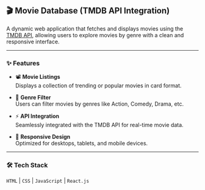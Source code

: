 ## 🎬 Movie Database (TMDB API Integration)

A dynamic web application that fetches and displays movies using the [TMDB API](https://www.themoviedb.org/documentation/api), allowing users to explore movies by genre with a clean and responsive interface.

---

### ✨ Features

- 📽️ **Movie Listings**  
  Displays a collection of trending or popular movies in card format.

- 🧩 **Genre Filter**  
  Users can filter movies by genres like Action, Comedy, Drama, etc.

- ⚡ **API Integration**  
  Seamlessly integrated with the TMDB API for real-time movie data.

- 📱 **Responsive Design**  
  Optimized for desktops, tablets, and mobile devices.

---

### 🛠️ Tech Stack

<p>
  <code>HTML</code> |
  <code>CSS</code> |
  <code>JavaScript</code> |
  <code>React.js</code>
</p>


